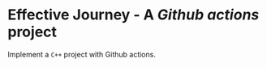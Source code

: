 # Effective Journey - A *Github actions* project

Implement a `C++`  project with Github actions.


